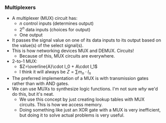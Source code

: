 ### Multiplexers
- A multiplexer (MUX) circuit has:
	- $n$ control inputs (determines output)
	- $2^n$ data inputs (choices for output)
	- One output
- It passes the signal value on one of its data inputs to its output based on the value(s) of the select signal(s).
- This is how networking devices MUX and DEMUX. Circuits!
	- Because of this, MUX circuits are everywhere.
- 2-to-1 MUX:
	- $Z=\overline{A}\cdot I_0 + A\cdot I_1$
	- I think it will always be $Z=\sum m_n \cdot I_n$
- The preferred implementation of a MUX is with transmission gates rather than with AND gates. 
- We can use MUXs to synthesize logic functions. I'm not sure *why* we'd do this, but it's neat.
	- We use this concept by just creating lookup tables with MUX circuits. This is how we access memory.
	- Doing something like just an XOR gate with a MUX is very inefficient, but doing it to solve actual problems is very useful.